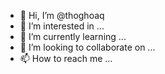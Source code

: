- 👋 Hi, I’m @thoghoaq
- 👀 I’m interested in ...
- 🌱 I’m currently learning ...
- 💞️ I’m looking to collaborate on ...
- 📫 How to reach me ...

<!---
thoghoaq/thoghoaq is a ✨ special ✨ repository because its `README.md` (this file) appears on your GitHub profile.
You can click the Preview link to take a look at your changes.
--->
